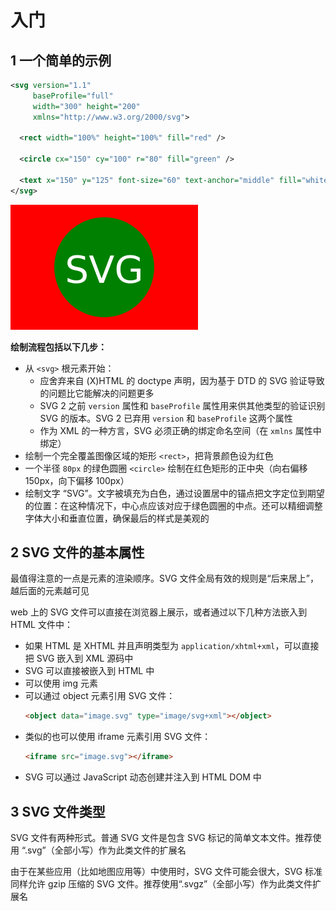 # 入门

## 1 一个简单的示例

```xml
<svg version="1.1"
     baseProfile="full"
     width="300" height="200"
     xmlns="http://www.w3.org/2000/svg">

  <rect width="100%" height="100%" fill="red" />

  <circle cx="150" cy="100" r="80" fill="green" />

  <text x="150" y="125" font-size="60" text-anchor="middle" fill="white">SVG</text>
</svg>
```

![](../images/2-getting-start_20231011174143.png)

**绘制流程包括以下几步：**

- 从 `<svg>` 根元素开始：
  - 应舍弃来自 (X)HTML 的 doctype 声明，因为基于 DTD 的 SVG 验证导致的问题比它能解决的问题更多
  - SVG 2 之前 `version` 属性和 `baseProfile` 属性用来供其他类型的验证识别 SVG 的版本。SVG 2 已弃用 `version` 和 `baseProfile` 这两个属性
  - 作为 XML 的一种方言，SVG 必须正确的绑定命名空间（在 `xmlns` 属性中绑定）
- 绘制一个完全覆盖图像区域的矩形 `<rect>`，把背景颜色设为红色
- 一个半径 `80px` 的绿色圆圈 `<circle>` 绘制在红色矩形的正中央（向右偏移 150px，向下偏移 100px）
- 绘制文字 “SVG”。文字被填充为白色，通过设置居中的锚点把文字定位到期望的位置：在这种情况下，中心点应该对应于绿色圆圈的中点。还可以精细调整字体大小和垂直位置，确保最后的样式是美观的

## 2 SVG 文件的基本属性

最值得注意的一点是元素的渲染顺序。SVG 文件全局有效的规则是“后来居上”，越后面的元素越可见

web 上的 SVG 文件可以直接在浏览器上展示，或者通过以下几种方法嵌入到 HTML 文件中：

- 如果 HTML 是 XHTML 并且声明类型为 `application/xhtml+xml`，可以直接把 SVG 嵌入到 XML 源码中
- SVG 可以直接被嵌入到 HTML 中
- 可以使用 img 元素
- 可以通过 object 元素引用 SVG 文件：
  ```html
  <object data="image.svg" type="image/svg+xml"></object>
  ```
- 类似的也可以使用 iframe 元素引用 SVG 文件：
  ```html
  <iframe src="image.svg"></iframe>
  ```
- SVG 可以通过 JavaScript 动态创建并注入到 HTML DOM 中

## 3 SVG 文件类型

SVG 文件有两种形式。普通 SVG 文件是包含 SVG 标记的简单文本文件。推荐使用 “.svg”（全部小写）作为此类文件的扩展名

由于在某些应用（比如地图应用等）中使用时，SVG 文件可能会很大，SVG 标准同样允许 gzip 压缩的 SVG 文件。推荐使用“.svgz”（全部小写）作为此类文件扩展名

